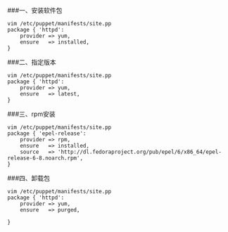 ###一、安装软件包

    vim /etc/puppet/manifests/site.pp 
    package { 'httpd':
        provider => yum,
        ensure   => installed,
    }
###二、指定版本

    vim /etc/puppet/manifests/site.pp 
    package { 'httpd':
        provider => yum,
        ensure   => latest,
    }
###三、rpm安装

    vim /etc/puppet/manifests/site.pp
    package { 'epel-release':
        provider => rpm,
        ensure   => installed,
        source   => 'http://dl.fedoraproject.org/pub/epel/6/x86_64/epel-release-6-8.noarch.rpm',
    }
###四、卸载包

    vim /etc/puppet/manifests/site.pp
    package { 'httpd':
        provider => yum,
        ensure   => purged,
    
    }